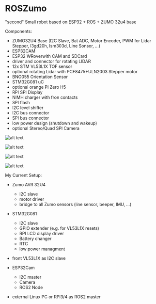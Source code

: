 # ROSZumo
"second" Small robot based on ESP32 + ROS + ZUMO 32u4 base


Components:
* ZUMO32U4 Base (I2C Slave, Bat ADC, Motor Encoder, PWM for Lidar Stepper, l3gd20h, lsm303d, Line Sonsor, ...)
* ESP32CAM
* ESP32 WRoverwith CAM and SDCard
* driver and connector for rotating LIDAR
* 12x STM VL53L1X TOF sensor
* optional rotating Lidar with PCF8475+ULN2003 Stepper motor
* BNO055 Orientation Sensor
* STM32G081 uC
* optional orange PI Zero H5
* RPI SPI Display
* NIMH charger with fron contacts
* SPI flash
* I2C level shifter
* I2C bus connector
* SPI bus connector
* low power design (shutdown and wakeup)
* optional Stereo/Quad SPI Camera

![alt text](images/zumoros_01.jpg)

![alt text](images/zumoros_02.jpg)

![alt text](images/zumoros_03.jpg)

![alt text](images/zumoros_04.jpg)

My Current Setup:
* Zumo AVR 32U4 
  * I2C slave
  * motor driver
  * bridge to all Zumo sensors (line sensor, beeper, IMU, ...)
  
* STM32G081
  * I2C slave
  * GPIO extender (e.g. for VL53L1X resets)
  * RPI LCD display driver
  * Battery changer
  * RTC
  * low power managment
  
* front VL53L1X as I2C slave

* ESP32Cam
  * I2C master
  * Camera
  * ROS2 Node
  
* external Linux PC or RPI3/4 as ROS2 master

  
